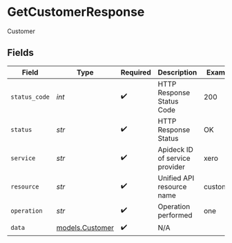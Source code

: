 # GetCustomerResponse

Customer


## Fields

| Field                                    | Type                                     | Required                                 | Description                              | Example                                  |
| ---------------------------------------- | ---------------------------------------- | ---------------------------------------- | ---------------------------------------- | ---------------------------------------- |
| `status_code`                            | *int*                                    | :heavy_check_mark:                       | HTTP Response Status Code                | 200                                      |
| `status`                                 | *str*                                    | :heavy_check_mark:                       | HTTP Response Status                     | OK                                       |
| `service`                                | *str*                                    | :heavy_check_mark:                       | Apideck ID of service provider           | xero                                     |
| `resource`                               | *str*                                    | :heavy_check_mark:                       | Unified API resource name                | customers                                |
| `operation`                              | *str*                                    | :heavy_check_mark:                       | Operation performed                      | one                                      |
| `data`                                   | [models.Customer](../models/customer.md) | :heavy_check_mark:                       | N/A                                      |                                          |